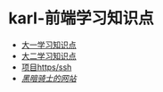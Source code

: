 # karl-前端学习知识点

- [大一学习知识点](https://code.aliyun.com/kangxianghui/studywrod/tree/master/%E5%A4%A7%E4%B8%80%E5%AD%A6%E4%B9%A0%E7%9F%A5%E8%AF%86%E7%82%B9/web)
- [大二学习知识点](https://code.aliyun.com/kangxianghui/studywrod/tree/master/%E5%A4%A7%E4%BA%8C%E5%AD%A6%E4%B9%A0%E7%9F%A5%E8%AF%86%E7%82%B9)
- [项目https/ssh](https://code.aliyun.com/kangxianghui/studywrod/tree/master/project%20link)
- [*黑暗骑士的网站*](https://huhuiyu.top/)